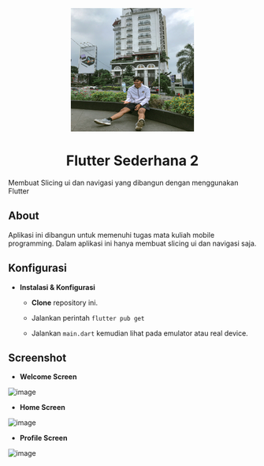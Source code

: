 <div align="center"><img src="https://github.com/mrbale21/FlutterSederhana2/blob/main/assets/images/me.jpg" height=250 width=250 </img></div>

# <div align="center">Flutter Sederhana 2</div>
Membuat Slicing ui dan navigasi yang dibangun dengan menggunakan Flutter


## About
Aplikasi ini dibangun untuk memenuhi tugas mata kuliah mobile programming. Dalam aplikasi ini hanya membuat slicing ui dan navigasi saja.

## Konfigurasi
* **Instalasi & Konfigurasi**

  + **Clone** repository ini.
  
  + Jalankan perintah `flutter pub get`
  
  + Jalankan `main.dart` kemudian lihat pada emulator atau real device.

## Screenshot 

+ **Welcome Screen**

![image](https://user-images.githubusercontent.com/113486720/231603820-15144513-da73-4aaf-9f41-fde83610d1f4.png)

+ **Home Screen**

![image](https://user-images.githubusercontent.com/113486720/231604049-0fc78e4a-fea2-4de7-b1b9-c171be61c5ab.png)

+ **Profile Screen**

![image](https://user-images.githubusercontent.com/113486720/231604164-bee27373-9958-4f0b-b0cf-053fce59bff9.png)
